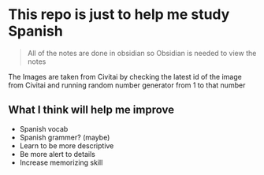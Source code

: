# This repo is just to help me study Spanish

> All of the notes are done in obsidian so Obsidian is needed to view the notes

The Images are taken from Civitai by checking the latest id of the image from Civitai and running random number generator from 1 to that number
## What I think will help me improve
- Spanish vocab
- Spanish grammer? (maybe)
- Learn to be more descriptive
- Be more alert to details
- Increase memorizing skill


